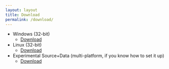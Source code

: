 ```yaml
---
layout: layout
title: Download
permalink: /download/
---
```


<!-- Misc. JS functions -->
<script type="text/javascript">
function getOSName() {
    if (navigator.platform.indexOf("Win")!=-1) {
        return "Windows";
    } else if (navigator.platform.indexOf("Mac")!=-1) {
        return "MacOS";
    } else if (navigator.platform.indexOf("Linux")!=-1) {
        return "Linux";
    } else if (navigator.platform.indexOf("BSD")!=-1) {
        return "BSD";
    }
}

function getDLLink(os_name) {
    switch(os_name) {
        case "Windows":
            return "{{ site.baseurl }}/assets/Software-Packages/Loltris_Win32.zip";
        case "Linux":
            return "{{ site.baseurl }}/assets/Software-Packages/Loltris_Linux32.tar.bz2";
        default:
            return null;
    }
}

function imageExists(url) {
   var img = new Image();
   img.src = url;
   return img.height != 0;
}

function getImageLink(os_name) {
    return "{{ site.baseurl }}/assets/images/platforms/" + os_name + ".png";
}
</script>

<!-- Give the user an appropriate link depending on the users platform -->
<script text="text/javascript">
var os_name = getOSName();
var dl_link = getDLLink(os_name);
if (dl_link) {
    document.write("<p>Download binary for " + os_name + " <a href='" + dl_link + "'>here</a></p>");
    document.write("<img src='" + getImageLink(os_name) + "'>");
    document.write("<p>If you would rather have the latest features, download the source <a href='{{ site.github_page }}'>here</a>. But be warned, ");
    document.write("this code is not stable. Therefore it is highly recommended that you download the binary instead.</p>");
} else {
    document.write("Loltris has not been packaged for your platform, if Python/Pygame runs on your platform you can download the ");
    document.write("<a href='{{ site.github_page }}'>source</a> and set it up yourself. Be warned that this code is not stable.");
}
</script>

<!-- If javascript is disabled, we just give the user all the links -->
<div id="download_list" class="noscript">
    <ul>
        <li>Windows (32-bit)
        <ul>
            <li><a href="/Loltris/assets/Software-Packages/Loltris_Win32.zip">Download</a></li>
        </ul>
        </li>
        <li>Linux (32-bit)
        <ul>
            <li><a href="/Loltris/assets/Software-Packages/Loltris_Linux32.tar.bz2">Download</a></li>
        </ul>
        </li>
        <li>Experimental Source+Data (multi-platform, if you know how to set it up)
        <ul>
            <li><a href="https://github.com/UndeadMastodon/Loltris">Download</a></li>
        </ul>
        </li>
    </ul>
</div>

<!-- Create the hidden list of downloads (can be enabled by clicking a button) -->
<script text="text/javascript">
// Write the noscript HTML to the document, but hide it
var text = document.getElementById("download_list").innerHTML;
document.write("<div id='hidden_download_list' class='hidden'>" + text + "</div>");

function showDownloadList() {
    // Show the list, while hiding the button
    document.getElementById("hidden_download_list").className = "visible";
    document.getElementById("show_downloads_button").className = "hidden";
}

document.write("<p><input id='show_downloads_button' type='button' value='Show all downloads' onclick='showDownloadList();'></p>");
</script>

<script text="text/javascript">
// If javascript is enabled, this will run. This piece of code hides the contents of
// all elements that are part of the noscript class. Chrome/Chromium does not interpret
// text inside <noscript> tags as markup, this is a workaround.
var elems = document.getElementsByClassName("noscript");
for(var i = 0; i < elems.length; i++) {
    elems[i].className = "hidden";
}
</script>
